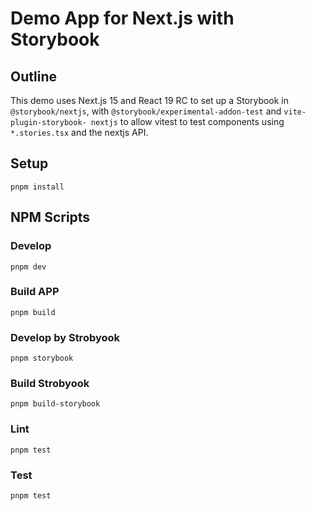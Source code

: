 # Demo App for Next.js with Storybook

## Outline

This demo uses Next.js 15 and React 19 RC to set up a Storybook in `@storybook/nextjs`, with `@storybook/experimental-addon-test` and `vite-plugin-storybook- nextjs` to allow vitest to test components using `*.stories.tsx` and the nextjs API.

## Setup

```
pnpm install
```

## NPM Scripts

### Develop

```
pnpm dev
```

### Build APP

```
pnpm build
```

### Develop by Strobyook

```
pnpm storybook
```

### Build Strobyook

```
pnpm build-storybook
```

### Lint

```
pnpm test
```

### Test

```
pnpm test
```
